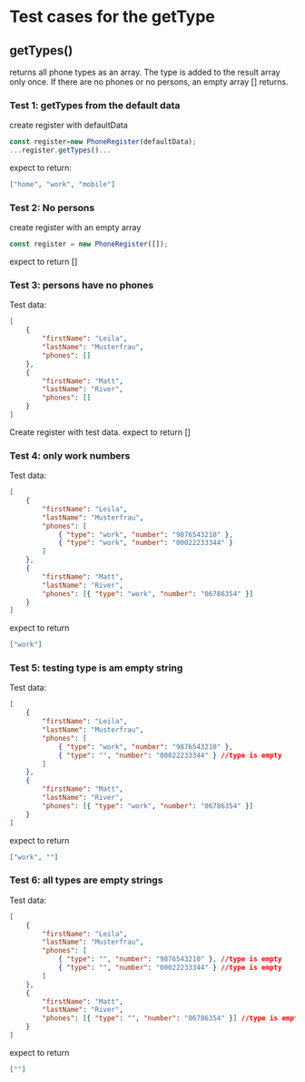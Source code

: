 # Test cases for the getType

## **getTypes()**

returns all phone types as an array. The type is added to the result array only once. If there are no phones or no persons, an empty array [] returns.

### Test 1: getTypes from the default data

create register with defaultData

```js
const register=new PhoneRegister(defaultData);
...register.getTypes()...
```

expect to return:

```json
["home", "work", "mobile"]
```

### Test 2: No persons

create register with an empty array

```js
const register = new PhoneRegister([]);
```

expect to return []

### Test 3: persons have no phones

Test data:

```json
[
	{
		"firstName": "Leila",
		"lastName": "Musterfrau",
		"phones": []
	},
	{
		"firstName": "Matt",
		"lastName": "River",
		"phones": []
	}
]
```

Create register with test data.
expect to return []

### Test 4: only work numbers

Test data:

```json
[
	{
		"firstName": "Leila",
		"lastName": "Musterfrau",
		"phones": [
			{ "type": "work", "number": "9876543210" },
			{ "type": "work", "number": "00022233344" }
		]
	},
	{
		"firstName": "Matt",
		"lastName": "River",
		"phones": [{ "type": "work", "number": "06786354" }]
	}
]
```

expect to return

```json
["work"]
```

### Test 5: testing type is am empty string

Test data:

```json
[
	{
		"firstName": "Leila",
		"lastName": "Musterfrau",
		"phones": [
			{ "type": "work", "number": "9876543210" },
			{ "type": "", "number": "00022233344" } //type is empty
		]
	},
	{
		"firstName": "Matt",
		"lastName": "River",
		"phones": [{ "type": "work", "number": "06786354" }]
	}
]
```

expect to return

```json
["work", ""]
```

### Test 6: all types are empty strings

Test data:

```json
[
	{
		"firstName": "Leila",
		"lastName": "Musterfrau",
		"phones": [
			{ "type": "", "number": "9876543210" }, //type is empty
			{ "type": "", "number": "00022233344" } //type is empty
		]
	},
	{
		"firstName": "Matt",
		"lastName": "River",
		"phones": [{ "type": "", "number": "06786354" }] //type is empty
	}
]
```

expect to return

```json
[""]
```
